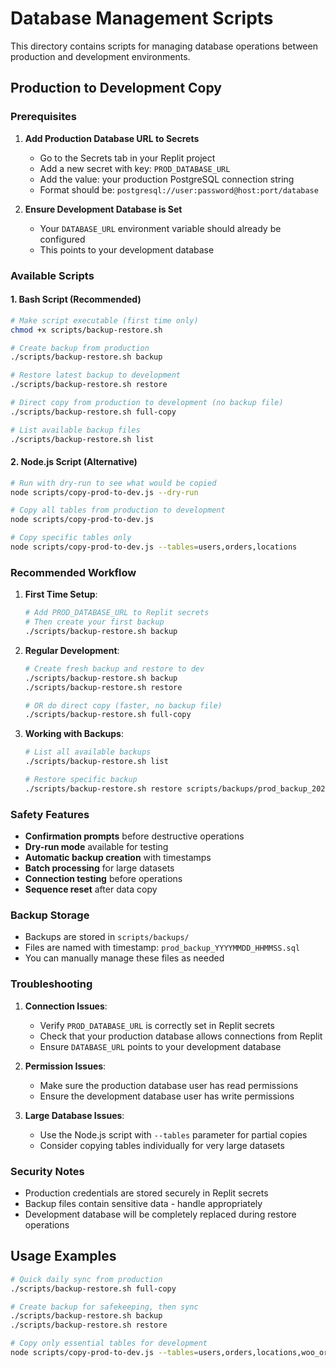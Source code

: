 # Database Management Scripts

This directory contains scripts for managing database operations between production and development environments.

## Production to Development Copy

### Prerequisites

1. **Add Production Database URL to Secrets**
   - Go to the Secrets tab in your Replit project
   - Add a new secret with key: `PROD_DATABASE_URL`
   - Add the value: your production PostgreSQL connection string
   - Format should be: `postgresql://user:password@host:port/database`

2. **Ensure Development Database is Set**
   - Your `DATABASE_URL` environment variable should already be configured
   - This points to your development database

### Available Scripts

#### 1. Bash Script (Recommended)
```bash
# Make script executable (first time only)
chmod +x scripts/backup-restore.sh

# Create backup from production
./scripts/backup-restore.sh backup

# Restore latest backup to development
./scripts/backup-restore.sh restore

# Direct copy from production to development (no backup file)
./scripts/backup-restore.sh full-copy

# List available backup files
./scripts/backup-restore.sh list
```

#### 2. Node.js Script (Alternative)
```bash
# Run with dry-run to see what would be copied
node scripts/copy-prod-to-dev.js --dry-run

# Copy all tables from production to development
node scripts/copy-prod-to-dev.js

# Copy specific tables only
node scripts/copy-prod-to-dev.js --tables=users,orders,locations
```

### Recommended Workflow

1. **First Time Setup**:
   ```bash
   # Add PROD_DATABASE_URL to Replit secrets
   # Then create your first backup
   ./scripts/backup-restore.sh backup
   ```

2. **Regular Development**:
   ```bash
   # Create fresh backup and restore to dev
   ./scripts/backup-restore.sh backup
   ./scripts/backup-restore.sh restore
   
   # OR do direct copy (faster, no backup file)
   ./scripts/backup-restore.sh full-copy
   ```

3. **Working with Backups**:
   ```bash
   # List all available backups
   ./scripts/backup-restore.sh list
   
   # Restore specific backup
   ./scripts/backup-restore.sh restore scripts/backups/prod_backup_20241230_143022.sql
   ```

### Safety Features

- **Confirmation prompts** before destructive operations
- **Dry-run mode** available for testing
- **Automatic backup creation** with timestamps
- **Batch processing** for large datasets
- **Connection testing** before operations
- **Sequence reset** after data copy

### Backup Storage

- Backups are stored in `scripts/backups/`
- Files are named with timestamp: `prod_backup_YYYYMMDD_HHMMSS.sql`
- You can manually manage these files as needed

### Troubleshooting

1. **Connection Issues**:
   - Verify `PROD_DATABASE_URL` is correctly set in Replit secrets
   - Check that your production database allows connections from Replit
   - Ensure `DATABASE_URL` points to your development database

2. **Permission Issues**:
   - Make sure the production database user has read permissions
   - Ensure the development database user has write permissions

3. **Large Database Issues**:
   - Use the Node.js script with `--tables` parameter for partial copies
   - Consider copying tables individually for very large datasets

### Security Notes

- Production credentials are stored securely in Replit secrets
- Backup files contain sensitive data - handle appropriately
- Development database will be completely replaced during restore operations

## Usage Examples

```bash
# Quick daily sync from production
./scripts/backup-restore.sh full-copy

# Create backup for safekeeping, then sync
./scripts/backup-restore.sh backup
./scripts/backup-restore.sh restore

# Copy only essential tables for development
node scripts/copy-prod-to-dev.js --tables=users,orders,locations,woo_orders
```